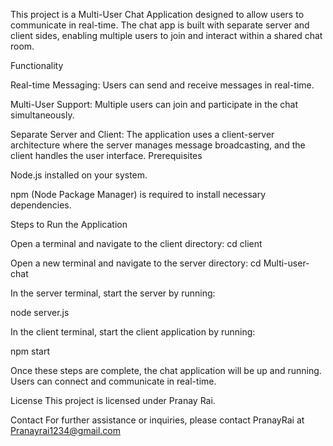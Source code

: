 This project is a Multi-User Chat Application designed to allow users to communicate in real-time. The chat app is built with separate server and client sides, enabling multiple users to join and interact within a shared chat room.

Functionality

Real-time Messaging: Users can send and receive messages in real-time.

Multi-User Support: Multiple users can join and participate in the chat simultaneously.

Separate Server and Client: The application uses a client-server architecture where the server manages message broadcasting, and the client handles the user interface. Prerequisites

Node.js installed on your system.

npm (Node Package Manager) is required to install necessary dependencies.

Steps to Run the Application

Open a terminal and navigate to the client directory: cd client

Open a new terminal and navigate to the server directory: cd Multi-user-chat

In the server terminal, start the server by running:

node server.js

In the client terminal, start the client application by running:

npm start

Once these steps are complete, the chat application will be up and running. Users can connect and communicate in real-time.

License This project is licensed under Pranay Rai.

Contact For further assistance or inquiries, please contact PranayRai at Pranayrai1234@gmail.com
